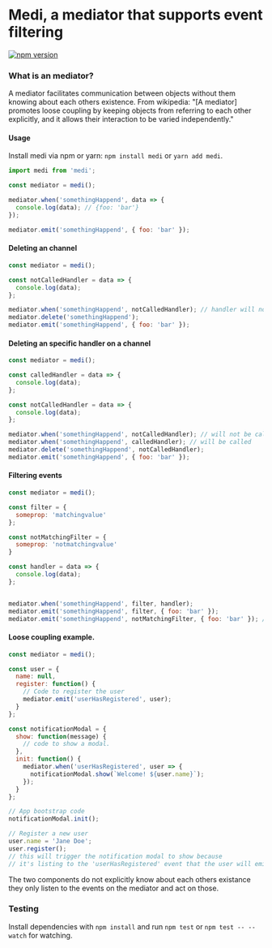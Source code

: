 # Medi, a mediator that supports event filtering

[![npm version](https://badge.fury.io/js/medi.svg)](https://www.npmjs.com/package/medi)

### What is an mediator?

A mediator facilitates communication between objects without them knowing about each others existence. From wikipedia: "[A mediator] promotes loose coupling by keeping objects from referring to each other explicitly, and it allows their interaction to be varied independently."

#### Usage

Install medi via npm or yarn: `npm install medi` or `yarn add medi`.

```js
import medi from 'medi';

const mediator = medi();

mediator.when('somethingHappend', data => {
  console.log(data); // {foo: 'bar'}
});

mediator.emit('somethingHappend', { foo: 'bar' });
```

#### Deleting an channel

```js
const mediator = medi();

const notCalledHandler = data => {
  console.log(data);
};

mediator.when('somethingHappend', notCalledHandler); // handler will not be called
mediator.delete('somethingHappend');
mediator.emit('somethingHappend', { foo: 'bar' });
```

#### Deleting an specific handler on a channel

```js
const mediator = medi();

const calledHandler = data => {
  console.log(data);
};

const notCalledHandler = data => {
  console.log(data);
};

mediator.when('somethingHappend', notCalledHandler); // will not be called
mediator.when('somethingHappend', calledHandler); // will be called
mediator.delete('somethingHappend', notCalledHandler);
mediator.emit('somethingHappend', { foo: 'bar' });
```

#### Filtering events
```js
const mediator = medi();

const filter = {
  someprop: 'matchingvalue'
};

const notMatchingFilter = {
  someprop: 'notmatchingvalue'
}

const handler = data => {
  console.log(data);
};


mediator.when('somethingHappend', filter, handler);
mediator.emit('somethingHappend', filter, { foo: 'bar' });
mediator.emit('somethingHappend', notMatchingFilter, { foo: 'bar' }); // will not trigger the handler
```

#### Loose coupling example.

```js
const mediator = medi();

const user = {
  name: null,
  register: function() {
    // Code to register the user
    mediator.emit('userHasRegistered', user);
  }
};

const notificationModal = {
  show: function(message) {
    // code to show a modal.
  },
  init: function() {
    mediator.when('userHasRegistered', user => {
      notificationModal.show(`Welcome! ${user.name}`);
    });
  }
};

// App bootstrap code
notificationModal.init();

// Register a new user
user.name = 'Jane Doe';
user.register();
// this will trigger the notification modal to show because
// it's listing to the 'userHasRegistered' event that the user will emit.
```
The two components do not explicitly know about each others existance they only listen to
the events on the mediator and act on those.

### Testing

Install dependencies with `npm install` and run `npm test` or `npm test -- --watch` for watching.
